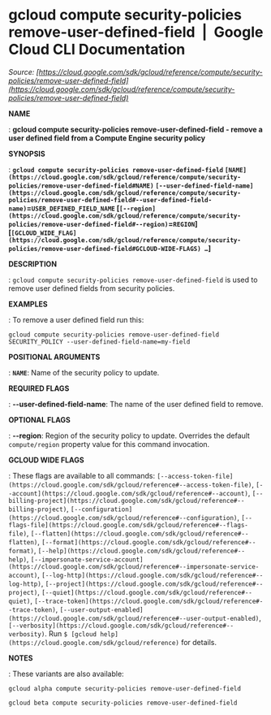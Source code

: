 # gcloud compute security-policies remove-user-defined-field  |  Google Cloud CLI Documentation

*Source: [https://cloud.google.com/sdk/gcloud/reference/compute/security-policies/remove-user-defined-field](https://cloud.google.com/sdk/gcloud/reference/compute/security-policies/remove-user-defined-field)*

**NAME**

: **gcloud compute security-policies remove-user-defined-field - remove a user defined field from a Compute Engine security policy**

**SYNOPSIS**

: **`gcloud compute security-policies remove-user-defined-field` `[NAME](https://cloud.google.com/sdk/gcloud/reference/compute/security-policies/remove-user-defined-field#NAME)` `[--user-defined-field-name](https://cloud.google.com/sdk/gcloud/reference/compute/security-policies/remove-user-defined-field#--user-defined-field-name)`=`USER_DEFINED_FIELD_NAME` [`[--region](https://cloud.google.com/sdk/gcloud/reference/compute/security-policies/remove-user-defined-field#--region)`=`REGION`] [`[GCLOUD_WIDE_FLAG](https://cloud.google.com/sdk/gcloud/reference/compute/security-policies/remove-user-defined-field#GCLOUD-WIDE-FLAGS) …`]**

**DESCRIPTION**

: `gcloud compute security-policies remove-user-defined-field` is used
to remove user defined fields from security policies.

**EXAMPLES**

: To remove a user defined field run this:

```
gcloud compute security-policies remove-user-defined-field SECURITY_POLICY --user-defined-field-name=my-field
```

**POSITIONAL ARGUMENTS**

: **`NAME`**:
Name of the security policy to update.

**REQUIRED FLAGS**

: **--user-defined-field-name**:
The name of the user defined field to remove.

**OPTIONAL FLAGS**

: **--region**:
Region of the security policy to update. Overrides the default
`compute/region` property value for this command invocation.

**GCLOUD WIDE FLAGS**

: These flags are available to all commands: `[--access-token-file](https://cloud.google.com/sdk/gcloud/reference#--access-token-file)`,
`[--account](https://cloud.google.com/sdk/gcloud/reference#--account)`, `[--billing-project](https://cloud.google.com/sdk/gcloud/reference#--billing-project)`,
`[--configuration](https://cloud.google.com/sdk/gcloud/reference#--configuration)`,
`[--flags-file](https://cloud.google.com/sdk/gcloud/reference#--flags-file)`,
`[--flatten](https://cloud.google.com/sdk/gcloud/reference#--flatten)`, `[--format](https://cloud.google.com/sdk/gcloud/reference#--format)`, `[--help](https://cloud.google.com/sdk/gcloud/reference#--help)`, `[--impersonate-service-account](https://cloud.google.com/sdk/gcloud/reference#--impersonate-service-account)`,
`[--log-http](https://cloud.google.com/sdk/gcloud/reference#--log-http)`,
`[--project](https://cloud.google.com/sdk/gcloud/reference#--project)`, `[--quiet](https://cloud.google.com/sdk/gcloud/reference#--quiet)`, `[--trace-token](https://cloud.google.com/sdk/gcloud/reference#--trace-token)`, `[--user-output-enabled](https://cloud.google.com/sdk/gcloud/reference#--user-output-enabled)`,
`[--verbosity](https://cloud.google.com/sdk/gcloud/reference#--verbosity)`.
Run `$ [gcloud help](https://cloud.google.com/sdk/gcloud/reference)` for details.

**NOTES**

: These variants are also available:

```
gcloud alpha compute security-policies remove-user-defined-field
```

```
gcloud beta compute security-policies remove-user-defined-field
```